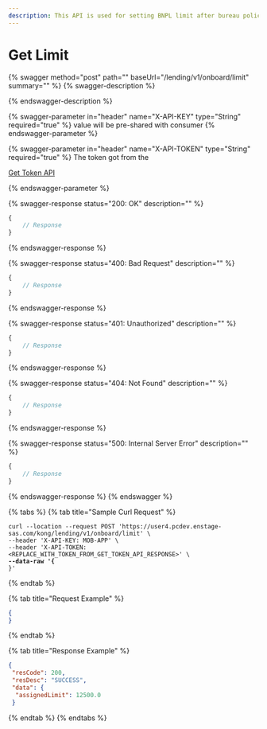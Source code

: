 ```yaml
---
description: This API is used for setting BNPL limit after bureau policy execution.
---
```


# Get Limit



{% swagger method="post" path="" baseUrl="/lending/v1/onboard/limit" summary="" %}
{% swagger-description %}

{% endswagger-description %}

{% swagger-parameter in="header" name="X-API-KEY" type="String" required="true" %}
value will be pre-shared with consumer
{% endswagger-parameter %}

{% swagger-parameter in="header" name="X-API-TOKEN" type="String" required="true" %}
The token got from the 

[Get Token API](../../market-place/api-specification/get-token-api.md)


{% endswagger-parameter %}

{% swagger-response status="200: OK" description="" %}
```javascript
{
    // Response
}
```
{% endswagger-response %}

{% swagger-response status="400: Bad Request" description="" %}
```javascript
{
    // Response
}
```
{% endswagger-response %}

{% swagger-response status="401: Unauthorized" description="" %}
```javascript
{
    // Response
}
```
{% endswagger-response %}

{% swagger-response status="404: Not Found" description="" %}
```javascript
{
    // Response
}
```
{% endswagger-response %}

{% swagger-response status="500: Internal Server Error" description="" %}
```javascript
{
    // Response
}
```
{% endswagger-response %}
{% endswagger %}

{% tabs %}
{% tab title="Sample Curl Request" %}
<pre><code>curl --location --request POST 'https://user4.pcdev.enstage-sas.com/kong/lending/v1/onboard/limit' \
--header 'X-API-KEY: MOB-APP' \
--header 'X-API-TOKEN: &#x3C;REPLACE_WITH_TOKEN_FROM_GET_TOKEN_API_RESPONSE>' \
<strong>--data-raw '{
</strong>}'
</code></pre>
{% endtab %}

{% tab title="Request Example" %}
```json
{
}
```


{% endtab %}

{% tab title="Response Example" %}
```json
{ 
 "resCode": 200, 
 "resDesc": "SUCCESS", 
 "data": { 
  "assignedLimit": 12500.0 
 } 

```
{% endtab %}
{% endtabs %}
